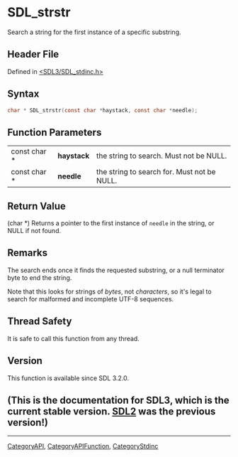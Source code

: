 # SDL_strstr

Search a string for the first instance of a specific substring.

## Header File

Defined in [<SDL3/SDL_stdinc.h>](https://github.com/libsdl-org/SDL/blob/main/include/SDL3/SDL_stdinc.h)

## Syntax

```c
char * SDL_strstr(const char *haystack, const char *needle);
```

## Function Parameters

|              |              |                                             |
| ------------ | ------------ | ------------------------------------------- |
| const char * | **haystack** | the string to search. Must not be NULL.     |
| const char * | **needle**   | the string to search for. Must not be NULL. |

## Return Value

(char *) Returns a pointer to the first instance of `needle` in the string,
or NULL if not found.

## Remarks

The search ends once it finds the requested substring, or a null terminator
byte to end the string.

Note that this looks for strings of _bytes_, not _characters_, so it's
legal to search for malformed and incomplete UTF-8 sequences.

## Thread Safety

It is safe to call this function from any thread.

## Version

This function is available since SDL 3.2.0.

## (This is the documentation for SDL3, which is the current stable version. [SDL2](https://wiki.libsdl.org/SDL2/) was the previous version!)



----
[CategoryAPI](CategoryAPI), [CategoryAPIFunction](CategoryAPIFunction), [CategoryStdinc](CategoryStdinc)

